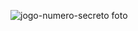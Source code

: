 ![jogo-numero-secreto foto](https://github.com/user-attachments/assets/89349502-9b1d-4167-b012-c27ab8c8d6b9)
